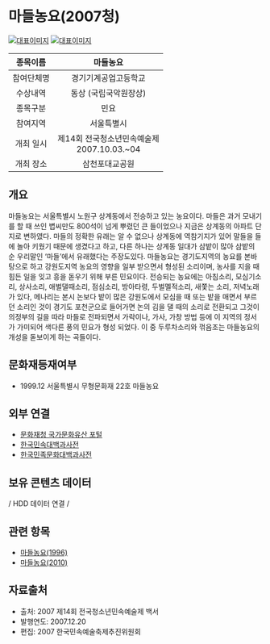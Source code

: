 # 마들농요(2007청)

[![대표이미지](///github.com/BadToki/minarchive/blob/main/archive/image/%E1%84%86%E1%85%A1%E1%84%83%E1%85%B3%E1%86%AF%E1%84%82%E1%85%A9%E1%86%BC%E1%84%8B%E1%85%AD(2007%E1%84%8E%E1%85%A5%E1%86%BC).png)](../asset/picture/pic-마들농요(2007청).md)
[![대표이미지](///github.com/BadToki/minarchive/blob/main/archive/image/마들농요(2007청).png)](//www.naver.com)



| 종목이름 | 마들농요 |
| :-------: | :-------: |
| 참여단체명 | 경기기계공업고등학교 |
| 수상내역 | 동상 (국립국악원장상) |
| 종목구분 | 민요 |
| 참여지역 | 서울특별시 |
| 개최 일시 | 제14회 전국청소년민속예술제<br/>2007.10.03.~04 |
| 개최 장소 | 삼천포대교공원 |


## 개요
마들농요는 서울특별시 노원구 상계동에서 전승하고 있는 농요이다. 마들은 과거 모내기를 할 때 쓰인 볍씨만도 800석이 넘게 뿌렸던 큰 들이었으나 지금은 상계동의 아파트 단지로 변하였다. 마들의 정확한 유래는 알 수 없으나 상계동에 역참기지가 있어 말들을 들에 놀아 키웠기 때문에 생겼다고 하고, 다른 하나는 상계동 일대가 삼밭이 많아 삼밭의 순 우리말인 ‘마들’에서 유래했다는 주장도있다.
마들농요는 경기도지역의 농요를 본바탕으로 하고 강원도지역 농요의 영향을 일부 받으면서 형성된 소리이며, 농사를 지을 때 힘든 일을 잊고 흥을 돋우기 위해 부른 민요이다.
전승되는 농요에는 아침소리, 모심기소리, 상사소리, 애벌댈때소리, 점심소리, 방아타령, 두벌멜적소리, 새쫓는 소리, 저녁노래가 있다, 메나리는 본시 논보다 밭이 많은 강원도에서 모심을 때 또는 밭을 매면서 부르던 소리인 것이 경기도 포천군으로 들어가면 논의 김을 댈 때의 소리로 전환되고 그것이 의정부의 길을 따라 마들로 전파되면서 가락이나, 가사, 가창 방법 등에 이 지역의 정서가 가미되어 색다른 풍의 민요가 형성 되었다. 이 중 두루차소리와 꺾음조는 마들농요의 개성을 돋보이게 하는 곡들이다.


## 문화재등재여부
- 1999.12 서울특별시 무형문화재 22호 마들농요


## 외부 연결
- [문화재청 국가문화유산 포털](http://www.heritage.go.kr/)
- [한국민속대백과사전](https://folkency.nfm.go.kr/)
- [한국민족문화대백과사전](http://encykorea.aks.ac.kr/)

## 보유 콘텐츠 데이터
/ HDD 데이터 연결 /


## 관련 항목
- [마들농요(1996)](마들농요.md) 
- [마들농요(2010)](마들농요.md) 

## 자료출처
- 출처: 2007 제14회 전국청소년민속예술제 백서
- 발행연도: 2007.12.20
- 편집: 2007 한국민속예술축제추진위원회 
